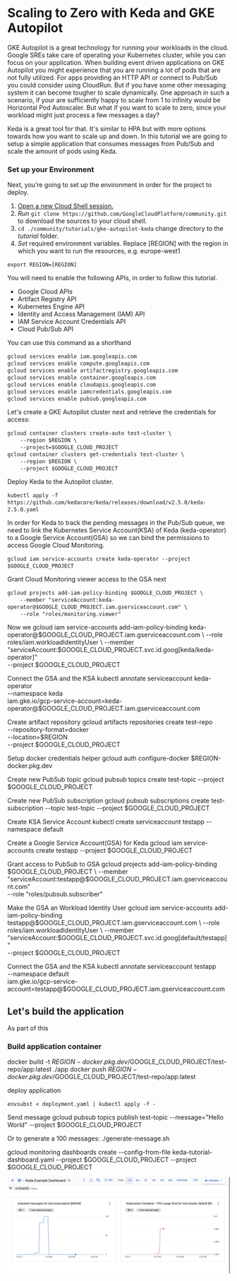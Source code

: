 # Scaling to Zero with Keda and GKE Autopilot

GKE Autopilot is a great technology for running your workloads in the cloud. Google SREs take care of operating your Kubernetes cluster, while you can focus on your application. When building event driven applications on GKE Autopilot you might experience that you are running a lot of pods that are not fully utilized. For apps providing an HTTP API or connect to Pub/Sub you could consider using CloudRun. But if you have some other messaging system it can become tougher to scale dynamically. One approach in such a scenario, if your are sufficiently happy to scale from 1 to infinity would be Horizontal Pod Autoscaler. But what if you want to scale to zero, since your workload might just process a few messages a day?

Keda is a great tool for that. It's similar to HPA but with more options towards how you want to scale up and down. In this tutorial we are going to setup a simple application that consumes messages from Pub/Sub and scale the amount of pods using Keda.

### Set up your Environment
Next, you’re going to set up the environment in order for the project to deploy.
  1. [Open a new Cloud Shell session.](https://console.cloud.google.com/?cloudshell=true)
  1. *Run* `git clone https://github.com/GoogleCloudPlatform/community.git` to download the sources to your cloud shell.
  1. `cd ./community/tutorials/gke-autopilot-keda` change directory to the *tutorial* folder.
  1. *Set* required environment variables. Replace [REGION] with the region in which you want to run the resources, e.g. europe-west1
  ```
  export REGION=[REGION]
  ```

You will need to enable the following APIs, in order to follow this tutorial.
* Google Cloud APIs
* Artifact Registry API
* Kubernetes Engine API
* Identity and Access Management (IAM) API
* IAM Service Account Credentials API
* Cloud Pub/Sub API

You can use this command as a shorthand
```
gcloud services enable iam.googleapis.com
gcloud services enable compute.googleapis.com
gcloud services enable artifactregistry.googleapis.com
gcloud services enable container.googleapis.com 
gcloud services enable cloudapis.googleapis.com 
gcloud services enable iamcredentials.googleapis.com 
gcloud services enable pubsub.googleapis.com  
```

Let's create a GKE Autopilot cluster next and retrieve the credentials for access:
```
gcloud container clusters create-auto test-cluster \
    --region $REGION \
    --project=$GOOGLE_CLOUD_PROJECT 
gcloud container clusters get-credentials test-cluster \
    --region $REGION \
    --project $GOOGLE_CLOUD_PROJECT
```

Deploy Keda to the Autopilot cluster.
```
kubectl apply -f https://github.com/kedacore/keda/releases/download/v2.5.0/keda-2.5.0.yaml
```

In order for Keda to track the pending messages in the Pub/Sub queue, we need to link the Kubernetes Service Account(KSA) of Keda (keda-operator) to a Google Service Account(GSA) so we can bind the permissions to access Google Cloud Monitoring.
```
gcloud iam service-accounts create keda-operator --project $GOOGLE_CLOUD_PROJECT
```

Grant Cloud Monitoring viewer access to the GSA next
```
gcloud projects add-iam-policy-binding $GOOGLE_CLOUD_PROJECT \
    --member "serviceAccount:keda-operator@$GOOGLE_CLOUD_PROJECT.iam.gserviceaccount.com" \
    --role "roles/monitoring.viewer"
```

Now we 
gcloud iam service-accounts add-iam-policy-binding keda-operator@$GOOGLE_CLOUD_PROJECT.iam.gserviceaccount.com \
    --role roles/iam.workloadIdentityUser \
    --member "serviceAccount:$GOOGLE_CLOUD_PROJECT.svc.id.goog[keda/keda-operator]" \
    --project $GOOGLE_CLOUD_PROJECT

Connect the GSA and the KSA
kubectl annotate serviceaccount keda-operator \
    --namespace keda \
    iam.gke.io/gcp-service-account=keda-operator@$GOOGLE_CLOUD_PROJECT.iam.gserviceaccount.com

Create artifact repository
gcloud artifacts repositories create test-repo \
    --repository-format=docker \
    --location=$REGION \
    --project $GOOGLE_CLOUD_PROJECT

Setup docker credentials helper
gcloud auth configure-docker $REGION-docker.pkg.dev

Create new PubSub topic
gcloud pubsub topics create test-topic --project $GOOGLE_CLOUD_PROJECT

Create new PubSub subscription
gcloud pubsub subscriptions create test-subscription --topic test-topic --project $GOOGLE_CLOUD_PROJECT

Create KSA Service Account
kubectl create serviceaccount testapp --namespace default

Create a Google Service Account(GSA) for Keda
gcloud iam service-accounts create testapp --project $GOOGLE_CLOUD_PROJECT

Grant access to PubSub to GSA
gcloud projects add-iam-policy-binding $GOOGLE_CLOUD_PROJECT \
    --member "serviceAccount:testapp@$GOOGLE_CLOUD_PROJECT.iam.gserviceaccount.com" \
    --role "roles/pubsub.subscriber"

Make the GSA an Workload Identity User
gcloud iam service-accounts add-iam-policy-binding testapp@$GOOGLE_CLOUD_PROJECT.iam.gserviceaccount.com \
    --role roles/iam.workloadIdentityUser \
    --member "serviceAccount:$GOOGLE_CLOUD_PROJECT.svc.id.goog[default/testapp]" \
    --project $GOOGLE_CLOUD_PROJECT

Connect the GSA and the KSA
kubectl annotate serviceaccount testapp \
    --namespace default \
    iam.gke.io/gcp-service-account=testapp@$GOOGLE_CLOUD_PROJECT.iam.gserviceaccount.com

## Let's build the application
As part of this

### Build application container
docker build -t $REGION-docker.pkg.dev/$GOOGLE_CLOUD_PROJECT/test-repo/app:latest ./app
docker push $REGION-docker.pkg.dev/$GOOGLE_CLOUD_PROJECT/test-repo/app:latest

deploy application
```
envsubst < deployment.yaml | kubectl apply -f -
```

Send message
gcloud pubsub topics publish test-topic --message="Hello World" --project $GOOGLE_CLOUD_PROJECT

Or to generate a 100 messages:
./generate-message.sh

gcloud monitoring dashboards create --config-from-file keda-tutorial-dashboard.yaml --project $GOOGLE_CLOUD_PROJECT --project $GOOGLE_CLOUD_PROJECT

![Example Dashboard](./keda_dashboard.png)